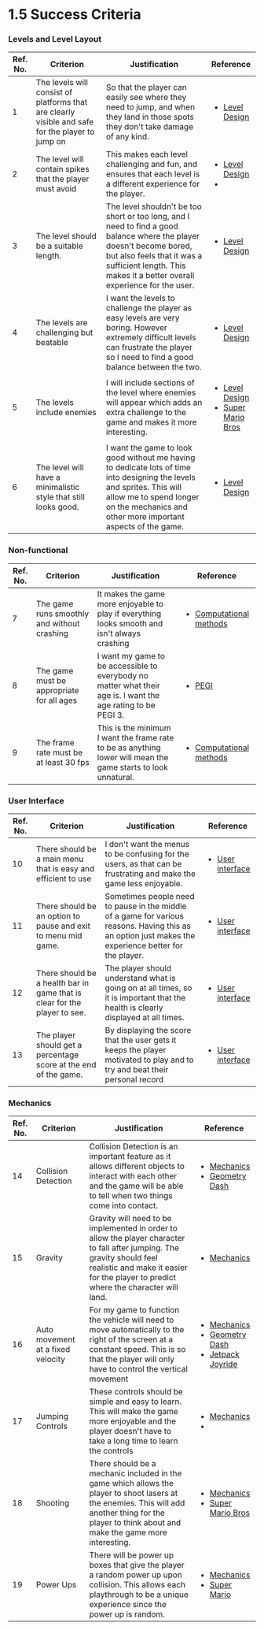 # 1.5 Success Criteria

### Levels and Level Layout

| Ref. No. | Criterion                                                                                        | Justification                                                                                                                                                                                                                  | Reference                                                                                                                                                                               |
| -------- | ------------------------------------------------------------------------------------------------ | ------------------------------------------------------------------------------------------------------------------------------------------------------------------------------------------------------------------------------ | --------------------------------------------------------------------------------------------------------------------------------------------------------------------------------------- |
| 1        | The levels will consist of platforms that are clearly visible and safe for the player to jump on | So that the player can easily see where they need to jump, and when they land in those spots they don't take damage of any kind.                                                                                               | <ul><li><a href="1.4a-features-of-the-proposed-solution.md#level-design">Level Design</a></li></ul>                                                                                     |
| 2        | The level will contain spikes that the player must avoid                                         | This makes each level challenging and fun, and ensures that each level is a different experience for the player.                                                                                                               | <ul><li><a href="1.4a-features-of-the-proposed-solution.md#level-design">Level Design</a></li><li></li></ul>                                                                            |
| 3        | The level should be a suitable length.                                                           | The level shouldn't be too short or too long, and I need to find a good balance where the player doesn't become bored, but also feels that it was a sufficient length. This makes it a better overall experience for the user. | <ul><li><a href="1.4a-features-of-the-proposed-solution.md#level-design">Level Design</a></li></ul>                                                                                     |
| 4        | The levels are challenging but beatable                                                          | I want the levels to challenge the player as easy levels are very boring. However extremely difficult levels can frustrate the player so I need to find a good balance between the two.                                        | <ul><li><a href="1.4a-features-of-the-proposed-solution.md#level-design">Level Design</a></li></ul>                                                                                     |
| 5        | The levels include enemies                                                                       | I will include sections of the level where enemies will appear which adds an extra challenge to the game and makes it more interesting.                                                                                        | <ul><li><a href="1.4a-features-of-the-proposed-solution.md#level-design">Level Design</a></li><li><a href="1.3-research-the-problem.md#super-mario-bros">Super Mario Bros</a></li></ul> |
| 6        | The level will have a minimalistic style that still looks good.                                  | I want the game to look good without me having to dedicate lots of time into designing the levels and sprites. This will  allow me to spend longer on the mechanics and other more important aspects of the game.              | <ul><li><a href="1.4a-features-of-the-proposed-solution.md#level-design">Level Design</a></li></ul>                                                                                     |

### Non-functional

| Ref. No. | Criterion                                   | Justification                                                                                                  | Reference                                                                           |
| -------- | ------------------------------------------- | -------------------------------------------------------------------------------------------------------------- | ----------------------------------------------------------------------------------- |
| 7        | The game runs smoothly and without crashing | It makes the game more enjoyable to play if everything looks smooth and isn't always crashing                  | <ul><li><a href="1.4b-computational-methods.md">Computational methods</a></li></ul> |
| 8        | The game must be appropriate for all ages   | I want my game to be accessible to everybody no matter what their age is. I want the age rating to be PEGI 3.  | <ul><li><a href="1.2-stakeholders.md#pegi-ratings">PEGI</a></li></ul>               |
| 9        | The frame rate must be at least 30 fps      | This is the minimum I want the frame rate to be as anything lower will mean the game starts to look unnatural. | <ul><li><a href="1.4b-computational-methods.md">Computational methods</a></li></ul> |

### User Interface

| Ref. No. | Criterion                                                                 | Justification                                                                                                                                         | Reference                                                                                                            |
| -------- | ------------------------------------------------------------------------- | ----------------------------------------------------------------------------------------------------------------------------------------------------- | -------------------------------------------------------------------------------------------------------------------- |
| 10       | There should be a main menu that is easy and efficient to use             | I don't want the menus to be confusing for the users, as that can be frustrating and make the game less enjoyable.                                    | <ul><li><a href="1.4a-features-of-the-proposed-solution.md#graphics-and-user-interface">User interface</a></li></ul> |
| 11       | There should be an option to pause and exit to menu mid game.             | Sometimes people need to pause in the middle of a game for various reasons. Having this as an option just makes the experience better for the player. | <ul><li><a href="1.4a-features-of-the-proposed-solution.md#graphics-and-user-interface">User interface</a></li></ul> |
| 12       | There should be a health bar in game that is clear for the player to see. | The player should understand what is going on at all times, so it is important that the health is clearly displayed at all times.                     | <ul><li><a href="1.4a-features-of-the-proposed-solution.md#user-interface">User interface</a></li></ul>              |
| 13       | The player should get a percentage score at the end of the game.          | By displaying the score that the user gets it keeps the player motivated to play and to try and beat their personal record                            | <ul><li><a href="1.4a-features-of-the-proposed-solution.md#user-interface">User interface</a></li></ul>              |

### Mechanics

| Ref. No. | Criterion                         | Justification                                                                                                                                                                                                   | Reference                                                                                                                                                                                                                                                      |
| -------- | --------------------------------- | --------------------------------------------------------------------------------------------------------------------------------------------------------------------------------------------------------------- | -------------------------------------------------------------------------------------------------------------------------------------------------------------------------------------------------------------------------------------------------------------- |
| 14       | Collision Detection               | Collision Detection is an important feature as it allows different objects to interact with each other and the game will be able to tell when two things come into contact.                                     | <ul><li><a href="1.4a-features-of-the-proposed-solution.md#mechanics">Mechanics</a></li><li><a href="1.3-research-the-problem.md#geometry-dash">Geometry Dash</a></li></ul>                                                                                    |
| 15       | Gravity                           | Gravity will need to be implemented in order to allow the player character to fall after jumping. The gravity should feel realistic and make it easier for the player to predict where the character will land. | <ul><li><a href="1.4a-features-of-the-proposed-solution.md#mechanics">Mechanics</a></li></ul>                                                                                                                                                                  |
| 16       | Auto movement at a fixed velocity | For my game to function the vehicle will need to move automatically to the right of the screen at a constant speed. This is so that the player will only have to control the vertical movement                  | <ul><li><a href="1.4a-features-of-the-proposed-solution.md#mechanics">Mechanics </a></li><li><a href="1.3-research-the-problem.md#geometry-dash">Geometry Dash</a></li><li><a href="1.3-research-the-problem.md#jetpack-joyride">Jetpack Joyride</a></li></ul> |
| 17       | Jumping Controls                  | These controls should be simple and easy to learn. This will make the game more enjoyable and the player doesn't have to take a long time to learn the controls                                                 | <ul><li><a href="1.4a-features-of-the-proposed-solution.md#mechanics">Mechanics</a></li><li></li></ul>                                                                                                                                                         |
| 18       | Shooting                          | There should be a mechanic included in the game which allows the player to shoot lasers at the enemies. This will add another thing for the player to think about and make the game more interesting.           | <ul><li><a href="1.4a-features-of-the-proposed-solution.md#mechanics">Mechanics</a></li><li><a href="1.3-research-the-problem.md#super-mario-bros">Super Mario Bros</a></li></ul><p></p>                                                                       |
| 19       | Power Ups                         | There will be power up boxes that give the player a random power up upon collision. This allows each playthrough to be a unique experience since the power up is random.                                        | <ul><li><a href="1.4a-features-of-the-proposed-solution.md#undefined">Mechanics</a></li><li><a href="1.3-research-the-problem.md#super-mario-bros">Super Mario</a></li></ul>                                                                                   |
